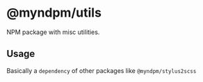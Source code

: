 # @myndpm/utils

NPM package with misc utilities.

## Usage

Basically a `dependency` of other packages like `@myndpm/stylus2scss`
